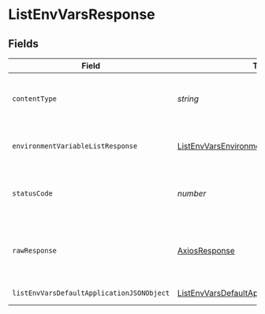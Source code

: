 # ListEnvVarsResponse


## Fields

| Field                                                                                                               | Type                                                                                                                | Required                                                                                                            | Description                                                                                                         |
| ------------------------------------------------------------------------------------------------------------------- | ------------------------------------------------------------------------------------------------------------------- | ------------------------------------------------------------------------------------------------------------------- | ------------------------------------------------------------------------------------------------------------------- |
| `contentType`                                                                                                       | *string*                                                                                                            | :heavy_check_mark:                                                                                                  | HTTP response content type for this operation                                                                       |
| `environmentVariableListResponse`                                                                                   | [ListEnvVarsEnvironmentVariableListResponse](../../models/operations/listenvvarsenvironmentvariablelistresponse.md) | :heavy_minus_sign:                                                                                                  | A sequence of environment variables.                                                                                |
| `statusCode`                                                                                                        | *number*                                                                                                            | :heavy_check_mark:                                                                                                  | HTTP response status code for this operation                                                                        |
| `rawResponse`                                                                                                       | [AxiosResponse](https://axios-http.com/docs/res_schema)                                                             | :heavy_minus_sign:                                                                                                  | Raw HTTP response; suitable for custom response parsing                                                             |
| `listEnvVarsDefaultApplicationJSONObject`                                                                           | [ListEnvVarsDefaultApplicationJSON](../../models/operations/listenvvarsdefaultapplicationjson.md)                   | :heavy_minus_sign:                                                                                                  | Error response.                                                                                                     |